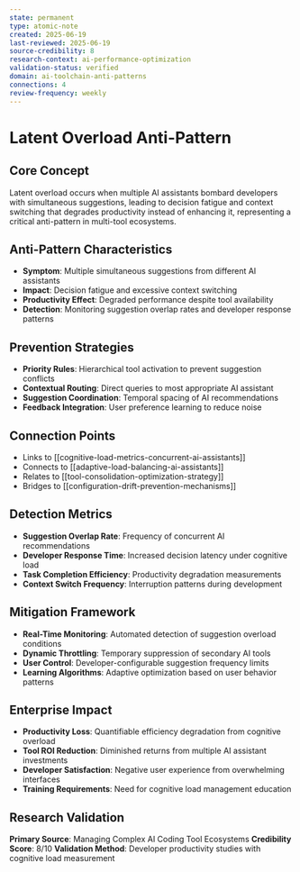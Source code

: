 ```yaml
---
state: permanent
type: atomic-note
created: 2025-06-19
last-reviewed: 2025-06-19
source-credibility: 8
research-context: ai-performance-optimization
validation-status: verified
domain: ai-toolchain-anti-patterns
connections: 4
review-frequency: weekly
---
```


# Latent Overload Anti-Pattern

## Core Concept
Latent overload occurs when multiple AI assistants bombard developers with simultaneous suggestions, leading to decision fatigue and context switching that degrades productivity instead of enhancing it, representing a critical anti-pattern in multi-tool ecosystems.

## Anti-Pattern Characteristics
- **Symptom**: Multiple simultaneous suggestions from different AI assistants
- **Impact**: Decision fatigue and excessive context switching
- **Productivity Effect**: Degraded performance despite tool availability
- **Detection**: Monitoring suggestion overlap rates and developer response patterns

## Prevention Strategies
- **Priority Rules**: Hierarchical tool activation to prevent suggestion conflicts
- **Contextual Routing**: Direct queries to most appropriate AI assistant
- **Suggestion Coordination**: Temporal spacing of AI recommendations
- **Feedback Integration**: User preference learning to reduce noise

## Connection Points
- Links to [[cognitive-load-metrics-concurrent-ai-assistants]]
- Connects to [[adaptive-load-balancing-ai-assistants]]
- Relates to [[tool-consolidation-optimization-strategy]]
- Bridges to [[configuration-drift-prevention-mechanisms]]

## Detection Metrics
- **Suggestion Overlap Rate**: Frequency of concurrent AI recommendations
- **Developer Response Time**: Increased decision latency under cognitive load
- **Task Completion Efficiency**: Productivity degradation measurements
- **Context Switch Frequency**: Interruption patterns during development

## Mitigation Framework
- **Real-Time Monitoring**: Automated detection of suggestion overload conditions
- **Dynamic Throttling**: Temporary suppression of secondary AI tools
- **User Control**: Developer-configurable suggestion frequency limits
- **Learning Algorithms**: Adaptive optimization based on user behavior patterns

## Enterprise Impact
- **Productivity Loss**: Quantifiable efficiency degradation from cognitive overload
- **Tool ROI Reduction**: Diminished returns from multiple AI assistant investments
- **Developer Satisfaction**: Negative user experience from overwhelming interfaces
- **Training Requirements**: Need for cognitive load management education

## Research Validation
**Primary Source**: Managing Complex AI Coding Tool Ecosystems
**Credibility Score**: 8/10
**Validation Method**: Developer productivity studies with cognitive load measurement